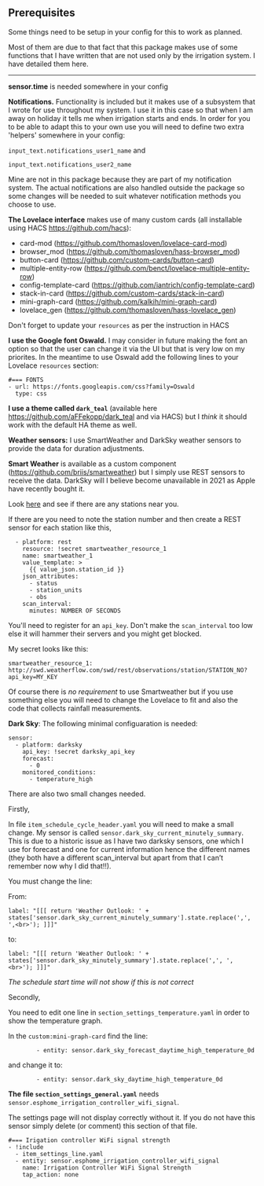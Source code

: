<h2>Prerequisites</h2>

Some things need to be setup in your config for this to work as planned.

Most of them are due to that fact that this package makes use of some functions that I have written that are not used only by the irrigation system. I have detailed them here.

----

__sensor.time__ is needed somewhere in your config

__Notifications.__ Functionality is included but it makes use of a subsystem that I wrote for use throughout my system. 
I use it in this case so that when I am away on holiday it tells me when irrigation starts and ends.
In order for you to be able to adapt this to your own use you will need to define two extra 'helpers' somewhere in your config:

`input_text.notifications_user1_name` and

`input_text.notifications_user2_name`

Mine are not in this package because they are part of my notification system.
The actual notifications are also handled outside the package so some changes will be needed to suit whatever notification methods you choose to use.


__The Lovelace interface__ makes use of many custom cards (all installable using HACS https://github.com/hacs):


- card-mod (https://github.com/thomasloven/lovelace-card-mod)
- browser_mod (https://github.com/thomasloven/hass-browser_mod)
- button-card (https://github.com/custom-cards/button-card)
- multiple-entity-row (https://github.com/benct/lovelace-multiple-entity-row)
- config-template-card (https://github.com/iantrich/config-template-card)
- stack-in-card (https://github.com/custom-cards/stack-in-card)
- mini-graph-card (https://github.com/kalkih/mini-graph-card)
- lovelace_gen (https://github.com/thomasloven/hass-lovelace_gen) 

Don't forget to update your `resources` as per the instruction in HACS


__I use the Google font Oswald.__ I may consider in future making the font an option so that the user can change it via the UI but that is very low on my priorites.
In the meantime to use Oswald add the following lines to your Lovelace `resources` section:

```
#=== FONTS
- url: https://fonts.googleapis.com/css?family=Oswald
  type: css
```

__I use a theme called `dark_teal`__ (available here https://github.com/aFFekopp/dark_teal and via HACS) but I *think* it should work with the default HA theme as well.


__Weather sensors:__ I use SmartWeather and DarkSky weather sensors to provide the data for duration adjustments.

__Smart Weather__ is available as a custom component (https://github.com/briis/smartweather) but I simply use REST sensors to receive the data.
DarkSky will I believe become unavailable in 2021 as Apple have recently bought it.

Look [here](https://smartweather.weatherflow.com/map) and see if there are any stations near you.

If there are you need to note the station number and then create a REST sensor for each station like this,

```
  - platform: rest
    resource: !secret smartweather_resource_1
    name: smartweather_1
    value_template: >
      {{ value_json.station_id }}
    json_attributes:
      - status
      - station_units
      - obs    
    scan_interval:
      minutes: NUMBER OF SECONDS
```

You'll need to register for an `api_key`.
Don't make the `scan_interval` too low else it will hammer their servers and you might get blocked.

My secret looks like this:

```
smartweather_resource_1: http://swd.weatherflow.com/swd/rest/observations/station/STATION_NO?api_key=MY_KEY
```

Of course there is *no requirement* to use Smartweather but if you use something else you will need to change the Lovelace to fit and also the code that collects rainfall measurements.

__Dark Sky__: The following minimal configuaration is needed:

```
sensor:
  - platform: darksky
    api_key: !secret darksky_api_key
    forecast:
      - 0
    monitored_conditions:
      - temperature_high           
```

There are also two small changes needed.

Firstly,

In file `item_schedule_cycle_header.yaml` you will need to make a small change.
My sensor is called `sensor.dark_sky_current_minutely_summary`. This is due to a historic issue as I have two darksky sensors,
one which I use for forecast and one for current information hence the different names
(they both have a different scan_interval but apart from that I can’t remember now why I did that!!).

You must change the line:

From:

`label: "[[[ return 'Weather Outlook: ' + states['sensor.dark_sky_current_minutely_summary'].state.replace(',', ',<br>'); ]]]"`

to:

`label: "[[[ return 'Weather Outlook: ' + states['sensor.dark_sky_minutely_summary'].state.replace(',', ',<br>'); ]]]"`

*The schedule start time will not show if this is not correct*

Secondly,

You need to edit one line in `section_settings_temperature.yaml` in order to show the temperature graph. 

In the `custom:mini-graph-card` find the line:

`        - entity: sensor.dark_sky_forecast_daytime_high_temperature_0d`

and change it to:

`        - entity: sensor.dark_sky_daytime_high_temperature_0d`


__The file `section_settings_general.yaml`__ needs `sensor.esphome_irrigation_controller_wifi_signal`.

The settings page will not display correctly without it.
If you do not have this sensor simply delete (or comment) this section of that file.

```
#=== Irigation controller WiFi signal strength
- !include
  - item_settings_line.yaml
  - entity: sensor.esphome_irrigation_controller_wifi_signal
    name: Irrigation Controller WiFi Signal Strength
    tap_action: none
```

